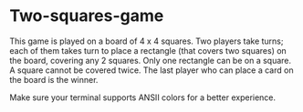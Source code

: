 # Two-squares-game

This game is played on a board of 4 x 4 squares. 
Two players take turns; each of them takes turn to place a rectangle (that covers two squares) on the board, covering
any 2 squares. Only one rectangle can be on a square. A square cannot be covered twice. The
last player who can place a card on the board is the winner.

Make sure your terminal supports ANSII colors for a better experience.

